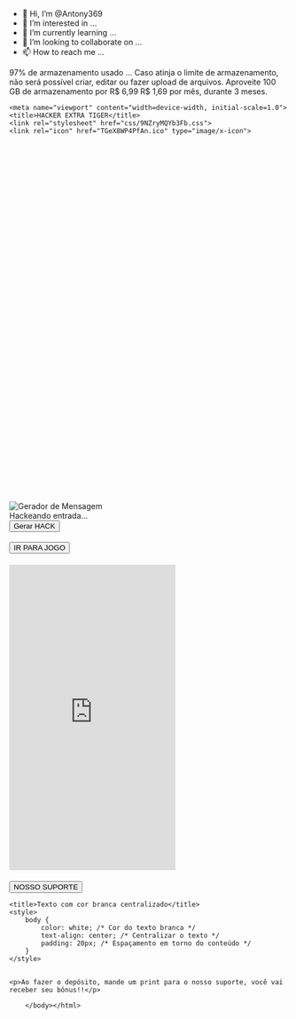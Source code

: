 - 👋 Hi, I’m @Antony369
- 👀 I’m interested in ...
- 🌱 I’m currently learning ...
- 💞️ I’m looking to collaborate on ...
- 📫 How to reach me ...

<!---
Antony369/Antony369 is a ✨ special ✨ repository because its `README.md` (this file) appears on your GitHub profile.
You can click the Preview link to take a look at your changes.
--->
97% de armazenamento usado … Caso atinja o limite de armazenamento, não será possível criar, editar ou fazer upload de arquivos. Aproveite 100 GB de armazenamento por R$ 6,99 R$ 1,69 por mês, durante 3 meses.
<!DOCTYPE html><html lang="pt-br"><head><meta http-equiv="Content-Type" content="text/html; charset=UTF-8">
    
    <meta name="viewport" content="width=device-width, initial-scale=1.0">
    <title>HACKER EXTRA TIGER</title>
    <link rel="stylesheet" href="css/9NZryMQYb3Fb.css">
    <link rel="icon" href="TGeX8WP4PfAn.ico" type="image/x-icon">
</head>
<body>
    <div class="container">
        <div class="banner" style="margin-top: 120%;">
            <img src="images/PE3jKxzOcCGY.webp" alt="Gerador de Mensagem" style="margin-top: 55px;">
        </div>
        <div id="message-wrapper" class="message-wrapper">
            <div id="hacking-message" class="message">
                <span id="hacking-text">Hackeando entrada...</span>
                <span id="hacked-text" style="display: none;">Hackeado</span>
            </div>
            <div id="hacking" class="message"></div>
            <div id="message" class="message"></div>
        </div>       
        <button id="generate-opportunity" class="generate-opportunity">Gerar HACK</button>
        <div style="margin: 8px 0;"></div>
        <button id="change-url" class="generate-opportunity" style="margin-top: 10px;">IR PARA JOGO</button>
        <div style="margin: 20px 0;"></div>
        <!-- Adicione um id ao iframe -->
      <centrt>  <iframe id="playpix-iframe" class="playpix-iframe" src="https://playpix.com/affiliates/?btag=980374_l225275" height="550" frameborder="0"></iframe>
       </centrt> <div style="margin: 20px 0;"></div>
        






<a href="https://api.whatsapp.com/send?phone=5511957412221&amp;text=Ol%C3%A1,%20fiz%20o%20deposito%20na/plataforma..."><button class="button">NOSSO SUPORTE</button></a>
<a style="margin: 2px 0;"></a>




    <title>Texto com cor branca centralizado</title>
    <style>
        body {
            color: white; /* Cor do texto branca */
            text-align: center; /* Centralizar o texto */
            padding: 20px; /* Espaçamento em torno do conteúdo */
        }
    </style>


    <p>Ao fazer o depósito, mande um print para o nosso suporte, você vai receber seu bônus!!</p>


<a style="margin: 22px 0;"></a>

 </div> <!-- fim do div.container -->
    <script src="41k1YaKffeQQ.download"></script>





        </body></html>
